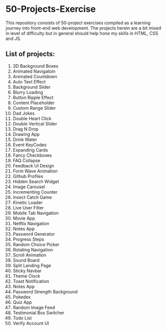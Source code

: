 # 50-Projects-Exercise
This repository consists of 50-project exercises compiled as a learning journey into front-end web development.
The projects herein are a bit mixed in level of difficulty but in general should help hone my skills in HTML, CSS and JS.

## List of projects:
1. 3D Background Boxes
1. Animated Navigatoin
35. Animated Countdown
2. Auto Text Effect
3. Background Slider
4. Blurry Loading
5. Button Ripple Effect
6. Content Placeholder
44. Custom Range Slider
7. Dad Jokes
8. Double Heart Click
9. Double Vertical Slider
10. Drag N Drop
11. Drawing App
12. Drink Water
13. Event KeyCodes
14. Expanding Cards
15. Fancy Checkboxes
16. FAQ Collapse
43. Feedback UI Design
17. Form Wave Animation
18. Github Profiles
19. Hidden Search Widget
36. Image Carousel
20. Incrementing Counter
50. Insect Catch Game
21. Kinetic Loader
42. Live User Filter
38. Mobile Tab Navigation
22. Movie App
45. Netflix Navigation
23. Notes App
24. Password Generator
25. Progress Steps
26. Random Choice Picker
27. Rotating Navigation
28. Scroll Animation
29. Sound Board
30. Split Landing Page
31. Sticky Navbar
32. Theme Clock
33. Toast Notification
34. Notes App
39. Password Strength Background
37. Pokedex
46. Quiz App
48. Random Image Feed
47. Testimonial Box Switcher
49. Todo List
41. Verify Account UI

